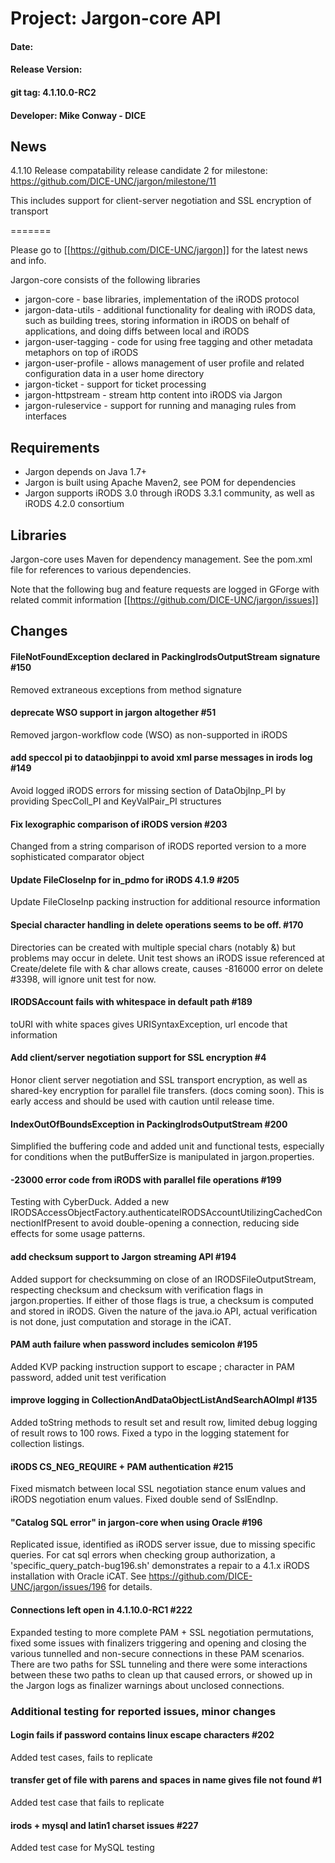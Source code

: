 
# Project: Jargon-core API
#### Date: 
#### Release Version:
#### git tag: 4.1.10.0-RC2
#### Developer: Mike Conway - DICE

## News

4.1.10 Release compatability release candidate 2
for milestone: https://github.com/DICE-UNC/jargon/milestone/11

This includes support for client-server negotiation and SSL encryption of transport

=======

Please go to [[https://github.com/DICE-UNC/jargon]] for the latest news and info.

Jargon-core consists of the following libraries

* jargon-core - base libraries, implementation of the iRODS protocol
* jargon-data-utils - additional functionality for dealing with iRODS data, such as building trees, storing information in iRODS on behalf of applications, and doing diffs between local and iRODS
* jargon-user-tagging - code for using free tagging and other metadata metaphors on top of iRODS
* jargon-user-profile - allows management of user profile and related configuration data in a user home directory
* jargon-ticket - support for ticket processing
* jargon-httpstream - stream http content into iRODS via Jargon
* jargon-ruleservice - support for running and managing rules from interfaces

## Requirements

* Jargon depends on Java 1.7+
* Jargon is built using Apache Maven2, see POM for dependencies
* Jargon supports iRODS 3.0 through iRODS 3.3.1 community, as well as iRODS 4.2.0 consortium

## Libraries

Jargon-core uses Maven for dependency management.  See the pom.xml file for references to various dependencies.

Note that the following bug and feature requests are logged in GForge with related commit information [[https://github.com/DICE-UNC/jargon/issues]]

## Changes

#### FileNotFoundException declared in PackingIrodsOutputStream signature #150

Removed extraneous exceptions from method signature

#### deprecate WSO support in jargon altogether #51

Removed jargon-workflow code (WSO) as non-supported in iRODS

#### add speccol pi to dataobjinppi to avoid xml parse messages in irods log #149

Avoid logged iRODS errors for missing section of DataObjInp_PI by providing SpecColl_PI and KeyValPair_PI structures

#### Fix lexographic comparison of iRODS version #203

Changed from a string comparison of iRODS reported version to a more sophisticated comparator object 

#### Update FileCloseInp for in_pdmo for iRODS 4.1.9 #205

Update FileCloseInp packing instruction for additional resource information

#### Special character handling in delete operations seems to be off. #170

Directories can be created with multiple special chars (notably &) but problems may occur in delete. Unit test shows
an iRODS issue referenced at Create/delete file with & char allows create, causes -816000 error on delete #3398, will ignore unit test for now.

#### IRODSAccount fails with whitespace in default path #189

toURI with white spaces gives URISyntaxException, url encode that information

#### Add client/server negotiation support for SSL encryption #4

Honor client server negotiation and SSL transport encryption, as well as shared-key encryption for parallel file transfers.  (docs coming soon).  This is early access and should be used with caution until release time.

#### IndexOutOfBoundsException in PackingIrodsOutputStream #200

Simplified the buffering code and added unit and functional tests, especially for conditions when the putBufferSize is manipulated in jargon.properties.  

#### -23000 error code from iRODS with parallel file operations #199

Testing with CyberDuck.  Added a new IRODSAccessObjectFactory.authenticateIRODSAccountUtilizingCachedConnectionIfPresent to avoid double-opening a connection, reducing side effects
for some usage patterns.

#### add checksum support to Jargon streaming API #194

Added support for checksumming on close of an IRODSFileOutputStream, respecting checksum and checksum with verification flags in jargon.properties.  If either of those flags is true,
a checksum is computed and stored in iRODS.  Given the nature of the java.io API, actual verification is not done, just computation and storage in the iCAT.

#### PAM auth failure when password includes semicolon #195

Added KVP packing instruction support to escape ; character in PAM password, added unit test verification


#### improve logging in CollectionAndDataObjectListAndSearchAOImpl #135

Added toString methods to result set and result row, limited debug logging of result rows to 100 rows.  Fixed a typo in the logging statement for collection listings.

#### iRODS CS_NEG_REQUIRE + PAM authentication #215

Fixed mismatch between local SSL negotiation stance enum values and iRODS negotiation enum values.  Fixed double send of SslEndInp.

#### "Catalog SQL error" in jargon-core when using Oracle #196
Replicated issue, identified as iRODS server issue, due to missing specific queries.  For cat sql errors when checking group authorization, a 'specific_query_patch-bug196.sh' demonstrates a repair to a 4.1.x iRODS installation with Oracle iCAT.  See https://github.com/DICE-UNC/jargon/issues/196 for details.

#### Connections left open in 4.1.10.0-RC1 #222

Expanded testing to more complete PAM + SSL negotiation permutations, fixed some issues with finalizers triggering and opening and closing the various tunnelled and non-secure connections in these PAM scenarios.  There are two paths for SSL tunneling and there were some interactions between these two paths to clean up that caused errors, or showed up in the Jargon logs as finalizer warnings about unclosed connections.

### Additional testing for reported issues, minor changes

#### Login fails if password contains linux escape characters #202 

Added test cases, fails to replicate

#### transfer get of file with parens and spaces in name gives file not found #1 

Added test case that fails to replicate

#### irods + mysql and latin1 charset issues #227

Added test case for MySQL testing



